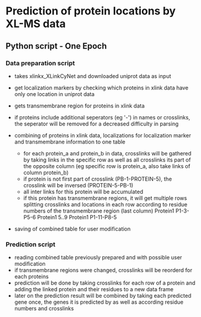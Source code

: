 # Prediction of protein locations by XL-MS data
## Python script - One Epoch

### Data preparation script

- takes xlinkx_XLinkCyNet and downloaded uniprot data as input
- get localization markers by checking which proteins in xlink data have
  only one location in uniprot data
- gets transmembrane region for proteins in xlink data
- if proteins include additional seperators (eg '-') in names or crosslinks,
  the seperator will be removed for a decreased difficulty in parsing
- combining of proteins in xlink data, localizations for localization marker and
  transmembrane information to one table
  -  for each protein_a and protein_b in data, crosslinks will be gathered by taking links
    in the specific row as well as all crosslinks its part of the opposite column (eg specific row
    is protein_a, also take links of column protein_b)
  - if protein is not first part of crosslink (PB-1-PROTEIN-5), the crosslink will be inversed
    (PROTEIN-5-PB-1)
  - all inter links for this protein will be accumulated
  - if this protein has transmembrane regions, it will get multiple rows splitting crosslinks and
    locations in each row according to residue numbers of the transmembrane region (last column)
      Protein1  P1-3-P5-6
      Protein1              5..9
      Protein1  P1-11-P8-5
    
- saving of combined table for user modification

  
### Prediction script
- reading combined table previously prepared and with possible user modification
- if transmembrane regions were changed, crosslinks will be reorderd for each proteins
- prediction will be done by taking crosslinks for each row of a protein and adding the linked protein and their
  residues to a new data frame
- later on the prediction result will be combined by taking each predicted gene once, the genes it is predicted by
  as well as according residue numbers and crosslinks
